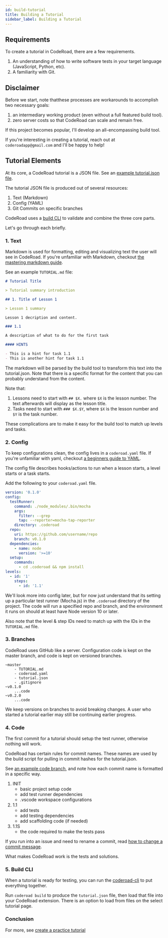 ```yaml
---
id: build-tutorial
title: Building a Tutorial
sidebar_label: Building a Tutorial
---
```


## Requirements

To create a tutorial in CodeRoad, there are a few requirements.

1. An understanding of how to write software tests in your target language (JavaScript, Python, etc).
2. A familiarity with Git.

## Disclaimer

Before we start, note thatthese processes are workarounds to accomplish two necessary goals:

1. an intermediary working product (even without a full featured build tool).
2. zero server costs so that CodeRoad can scale and remain free.

If this project becomes popular, I'll develop an all-encompassing build tool.

If you're interesting in creating a tutorial, reach out at `coderoadapp@gmail.com` and I'll be happy to help!

## Tutorial Elements

At its core, a CodeRoad tutorial is a JSON file. See an [example tutorial.json file](https://raw.githubusercontent.com/coderoad/fcc-learn-npm/master/tutorial.json).

The tutorial JSON file is produced out of several resources:

1. Text (Markdown)
2. Config (YAML)
3. Git Commits on specific branches

CodeRoad uses a [build CLI](https://github.com/coderoad/coderoad-cli) to validate and combine the three core parts.

Let's go through each briefly.

### 1. Text

Markdown is used for formatting, editing and visualizing text the user will see in CodeRoad. If you're unfamiliar with Markdown, checkout [the mastering markdown guide](https://guides.github.com/features/mastering-markdown/).

See an example `TUTORIAL.md` file:

```md
# Tutorial Title

> Tutorial summary introduction

## 1. Title of Lesson 1

> Lesson 1 summary

Lesson 1 decription and content.

### 1.1

A description of what to do for the first task

#### HINTS

- This is a hint for task 1.1
- This is another hint for task 1.1
```

The markdown will be parsed by the build tool to transform this text into the tutorial.json. Note that there is a specific format for the content that you can probably understand from the content.

Note that:

1. Lessons need to start with `## $X.` where `$X` is the lesson number. The text afterwards will display as the lesson title.
2. Tasks need to start with `### $X.$Y`, where `$X` is the lesson number and `$Y` is the task number.

These complications are to make it easy for the build tool to match up levels and tasks.

### 2. Config

To keep configurations clean, the config lives in a `coderoad.yaml` file. If you're unfamiliar with yaml, checkout [a beginners guide to YAML](https://circleci.com/blog/what-is-yaml-a-beginner-s-guide).

The config file describes hooks/actions to run when a lesson starts, a level starts or a task starts.

Add the following to your `coderoad.yaml` file.

```yaml
version: '0.1.0'
config:
  testRunner:
    command: ./node_modules/.bin/mocha
    args:
      filter: --grep
      tap: --reporter=mocha-tap-reporter
    directory: .coderoad
  repo:
    uri: https://github.com/username/repo
    branch: v0.1.0
  dependencies:
    - name: node
      version: '>=10'
  setup:
    commands:
      - cd .coderoad && npm install
levels:
  - id: '1'
    steps:
      - id: '1.1'
```

We'll look more into config later, but for now just understand that its setting up a particular test runner (Mocha.js) in the `.coderoad` directory of the project. The code will run a specified repo and branch, and the environment it runs on should at least have Node version 10 or later.

Also note that the level & step IDs need to match up with the IDs in the `TUTORIAL.md` file.

### 3. Branches

CodeRoad uses GitHub like a server. Configuration code is kept on the master branch, and code is kept on versioned branches.

```text
~master
    - TUTORIAL.md
    - coderoad.yaml
    - tutorial.json
    - .gitignore
~v0.1.0
    ...code
~v0.2.0
    ...code
```

We keep versions on branches to avoid breaking changes. A user who started a tutorial earlier may still be continuing earlier progress.

### 4. Code

The first commit for a tutorial should setup the test runner, otherwise nothing will work.

CodeRoad has certain rules for commit names. These names are used by the build script for pulling in commit hashes for the tutorial.json.

See [an example code branch](https://github.com/coderoad/fcc-learn-npm/commits/v0.4.1), and note how each commit name is formatted in a specific way.

1. INIT
   - basic project setup code
   - add test runner dependencies
   - .vscode workspace configurations
2. 1.1
   - add tests
   - add testing dependencies
   - add scaffolding code (if needed)
3. 1.1S
   - the code required to make the tests pass

If you run into an issue and need to rename a commit, read [how to change a commit message](https://docs.github.com/en/github/committing-changes-to-your-project/changing-a-commit-message).

What makes CodeRoad work is the tests and solutions.

### 5. Build CLI

When a tutorial is ready for testing, you can run the [coderoad-cli](https://github.com/coderoad/coderoad-cli) to put everything together.

Run `coderoad build` to produce the `tutorial.json` file, then load that file into your CodeRoad extension. There is an option to load from files on the select tutorial page.

### Conclusion

For more, see [create a practice tutorial](/docs/create-a-practice-tutorial)
